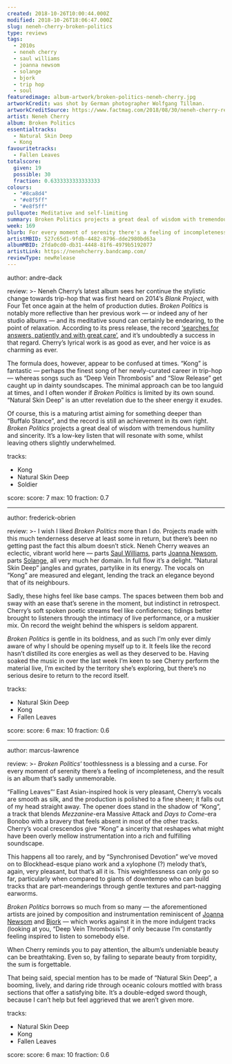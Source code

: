 ```yaml
---
created: 2018-10-26T10:00:44.000Z
modified: 2018-10-26T18:06:47.000Z
slug: neneh-cherry-broken-politics
type: reviews
tags:
  - 2010s
  - neneh cherry
  - saul williams
  - joanna newsom
  - solange
  - bjork
  - trip hop
  - soul
featuredimage: album-artwork/broken-politics-neneh-cherry.jpg
artworkCredit: was shot by German photographer Wolfgang Tillman.
artworkCreditSource: https://www.factmag.com/2018/08/30/neneh-cherry-returns-broken-politics/
artist: Neneh Cherry
album: Broken Politics
essentialtracks:
  - Natural Skin Deep
  - Kong
favouritetracks:
  - Fallen Leaves
totalscore:
  given: 19
  possible: 30
  fraction: 0.6333333333333333
colours:
  - "#8ca8d4"
  - "#e8f5ff"
  - "#e8f5ff"
pullquote: Meditative and self-limiting
summary: Broken Politics projects a great deal of wisdom with tremendous humility and sincerity. It's a low-key listen that will resonate with some, whilst leaving others slightly underwhelmed.
week: 169
blurb: For every moment of serenity there's a feeling of incompleteness, and the result is an album that's sadly unmemorable.
artistMBID: 527c65d1-9fdb-4482-8796-dde2980bd63a
albumMBID: 2fda0cd0-db31-4448-81f6-4979b5192077
artistLink: https://nenehcherry.bandcamp.com/
reviewType: newRelease
---
```


author: andre-dack

review: >-
Neneh Cherry’s latest album sees her continue the stylistic change towards trip-hop that was first heard on 2014’s _Blank Project_, with Four Tet once again at the helm of production duties. _Broken Politics_ is notably more reflective than her previous work — or indeed any of her studio albums — and its meditative sound can certainly be endearing, to the point of relaxation. According to its press release, the record [‘searches for answers, patiently and with great care’](https://nenehcherry.bandcamp.com/), and it’s undoubtedly a success in that regard. Cherry’s lyrical work is as good as ever, and her voice is as charming as ever.

The formula does, however, appear to be confused at times. “Kong” is fantastic — perhaps the finest song of her newly-curated career in trip-hop — whereas songs such as “Deep Vein Thrombosis” and “Slow Release” get caught up in dainty soundscapes. The minimal approach can be too languid at times, and I often wonder if _Broken Politics_ is limited by its own sound. “Natural Skin Deep” is an utter revelation due to the sheer energy it exudes.

Of course, this is a maturing artist aiming for something deeper than “Buffalo Stance”, and the record is still an achievement in its own right. _Broken Politics_ projects a great deal of wisdom with tremendous humility and sincerity. It’s a low-key listen that will resonate with some, whilst leaving others slightly underwhelmed.

tracks:

- Kong
- ­­Natural Skin Deep
- ­­Soldier

score:
score: 7
max: 10
fraction: 0.7

---

author: frederick-obrien

review: >-
I wish I liked _Broken Politics_ more than I do. Projects made with this much tenderness deserve at least some in return, but there’s been no getting past the fact this album doesn’t stick. Neneh Cherry weaves an eclectic, vibrant world here — parts [Saul Williams](/reviews/saul-williams-martyr-loser-king/), parts [Joanna Newsom](/reviews/joanna-newsom-divers/), parts [Solange](/reviews/solange-a-seat-at-the-table/), all very much her domain. In full flow it’s a delight. “Natural Skin Deep” jangles and gyrates, partylike in its energy. The vocals on “Kong” are measured and elegant, lending the track an elegance beyond that of its neighbours.

Sadly, these highs feel like base camps. The spaces between them bob and sway with an ease that’s serene in the moment, but indistinct in retrospect. Cherry’s soft spoken poetic streams feel like confidences; tidings better brought to listeners through the intimacy of live performance, or a muskier mix. On record the weight behind the whispers is seldom apparent.

_Broken Politics_ is gentle in its boldness, and as such I’m only ever dimly aware of why I should be opening myself up to it. It feels like the record hasn’t distilled its core energies as well as they deserved to be. Having soaked the music in over the last week I’m keen to see Cherry perform the material live, I’m excited by the territory she’s exploring, but there’s no serious desire to return to the record itself.

tracks:

- Natural Skin Deep
- ­­Kong
- ­­Fallen Leaves

score:
score: 6
max: 10
fraction: 0.6

---

author: marcus-lawrence

review: >-
_Broken Politics_‘ toothlessness is a blessing and a curse. For every moment of serenity there’s a feeling of incompleteness, and the result is an album that’s sadly unmemorable.

“Falling Leaves”‘ East Asian-inspired hook is very pleasant, Cherry’s vocals are smooth as silk, and the production is polished to a fine sheen; it falls out of my head straight away. The opener does stand in the shadow of “Kong”, a track that blends _Mezzanine_-era Massive Attack and _Days to Come_-era Bonobo with a bravery that feels absent in most of the other tracks. Cherry’s vocal crescendos give “Kong” a sincerity that reshapes what might have been overly mellow instrumentation into a rich and fulfilling soundscape.

This happens all too rarely, and by “Synchronised Devotion” we’ve moved on to Blockhead-esque piano work and a xylophone (?) melody that’s, again, very pleasant, but that’s all it is. This weightlessness can only go so far, particularly when compared to giants of downtempo who can build tracks that are part-meanderings through gentle textures and part-nagging earworms.

_Broken Politics_ borrows so much from so many — the aforementioned artists are joined by composition and instrumentation reminiscent of [Joanna Newsom](/reviews/joanna-newsom-divers/) and [Bjork](/reviews/bjork-debut/) — which works against it in the more indulgent tracks (looking at you, “Deep Vein Thrombosis”) if only because I’m constantly feeling inspired to listen to somebody else.

When Cherry reminds you to pay attention, the album’s undeniable beauty can be breathtaking. Even so, by failing to separate beauty from torpidity, the sum is forgettable.

That being said, special mention has to be made of “Natural Skin Deep”, a booming, lively, and daring ride through oceanic colours mottled with brass sections that offer a satisfying bite. It’s a double-edged sword though, because I can’t help but feel aggrieved that we aren’t given more.

tracks:

- Natural Skin Deep
- ­­Kong
- ­­Fallen Leaves

score:
score: 6
max: 10
fraction: 0.6
